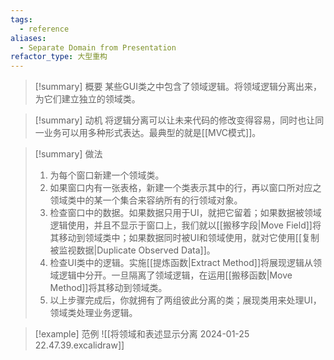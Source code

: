 ```yaml
---
tags:
  - reference
aliases:
  - Separate Domain from Presentation
refactor_type: 大型重构
---
```

> [!summary] 概要
> 某些GUI类之中包含了领域逻辑。将领域逻辑分离出来，为它们建立独立的领域类。

> [!summary] 动机
> 将逻辑分离可以让未来代码的修改变得容易，同时也让同一业务可以用多种形式表达。最典型的就是[[MVC模式]]。

> [!summary] 做法
> 1. 为每个窗口新建一个领域类。
> 2. 如果窗口内有一张表格，新建一个类表示其中的行，再以窗口所对应之领域类中的某一个集合来容纳所有的行领域对象。
> 3. 检查窗口中的数据。如果数据只用于UI，就把它留着；如果数据被领域逻辑使用，并且不显示于窗口上，我们就以[[搬移字段|Move Field]]将其移动到领域类中；如果数据同时被UI和领域使用，就对它使用[[复制被监视数据|Duplicate Observed Data]]。
> 4. 检查UI类中的逻辑。实施[[提炼函数|Extract Method]]将展现逻辑从领域逻辑中分开。一旦隔离了领域逻辑，在运用[[搬移函数|Move Method]]将其移动到领域类。
> 5. 以上步骤完成后，你就拥有了两组彼此分离的类；展现类用来处理UI，领域类处理业务逻辑。

> [!example] 范例
![[将领域和表述显示分离 2024-01-25 22.47.39.excalidraw]]